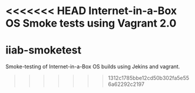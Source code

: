 <<<<<<< HEAD
Internet-in-a-Box OS Smoke tests using Vagrant 2.0
=======
# iiab-smoketest
Smoke-testing of Internet-in-a-Box OS builds  using Jekins and vagrant.
>>>>>>> 1312c1785bbe12cd50b302fa5e556a62292c2197
